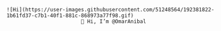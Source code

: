 
	![Hi](https://user-images.githubusercontent.com/51248564/192381822-1b61fd37-c7b1-40f1-881c-868973a77f98.gif)
							👋 Hi, I’m @OmarAnibal 
